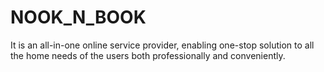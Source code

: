 # NOOK_N_BOOK
It is an all-in-one online service provider, enabling one-stop solution to all the home needs of the users both professionally and conveniently. 
